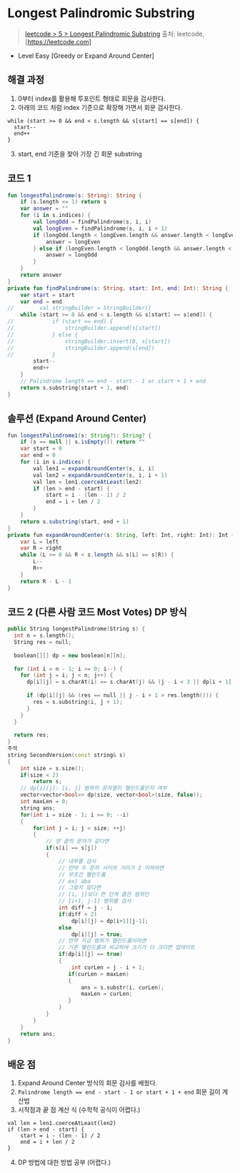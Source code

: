 # Longest Palindromic Substring

> [leetcode > 5 > Longest Palindromic Substring](https://leetcode.com/problems/longest-palindromic-substring/)
> 출처: leetcode, [https://leetcode.com]
- Level Easy [Greedy or Expand Around Center]

## 해결 과정

1. 0부터 index를 활용해 투포인트 형태로 회문을 검사한다.
2. 아래의 코드 처럼 index 기준으로 확장해 가면서 회문 검사한다.
```
while (start >= 0 && end < s.length && s[start] == s[end]) {
  start--
  end++
}
```
3. start, end 기준을 찾아 가장 긴 회문 substring


## 코드 1

```kotlin
fun longestPalindrome(s: String): String {
    if (s.length <= 1) return s
    var answer = ""
    for (i in s.indices) {
        val longOdd = findPalindrome(s, i, i)
        val longEven = findPalindrome(s, i, i + 1)
        if (longOdd.length < longEven.length && answer.length < longEven.length) {
            answer = longEven
        } else if (longEven.length < longOdd.length && answer.length < longOdd.length) {
            answer = longOdd
        }
    }
    return answer
}
private fun findPalindrome(s: String, start: Int, end: Int): String {
    var start = start
    var end = end
//        val stringBuilder = StringBuilder()
    while (start >= 0 && end < s.length && s[start] == s[end]) {
//            if (start == end) {
//                stringBuilder.append(s[start])
//            } else {
//                stringBuilder.insert(0, s[start])
//                stringBuilder.append(s[end])
//            }
        start--
        end++
    }
    // Palindrome length == end - start - 1 or start + 1 + end
    return s.substring(start + 1, end)
}
```

## 솔루션 (Expand Around Center)
``` java
fun longestPalindrome1(s: String?): String? {
    if (s == null || s.isEmpty()) return ""
    var start = 0
    var end = 0
    for (i in s.indices) {
        val len1 = expandAroundCenter(s, i, i)
        val len2 = expandAroundCenter(s, i, i + 1)
        val len = len1.coerceAtLeast(len2)
        if (len > end - start) {
            start = i - (len - 1) / 2
            end = i + len / 2
        }
    }
    return s.substring(start, end + 1)
}
private fun expandAroundCenter(s: String, left: Int, right: Int): Int {
    var L = left
    var R = right
    while (L >= 0 && R < s.length && s[L] == s[R]) {
        L--
        R++
    }
    return R - L - 1
}
```

## 코드 2 (다른 사람 코드 Most Votes) DP 방식

```c++
public String longestPalindrome(String s) {
  int n = s.length();
  String res = null;
    
  boolean[][] dp = new boolean[n][n];
    
  for (int i = n - 1; i >= 0; i--) {
    for (int j = i; j < n; j++) {
      dp[i][j] = s.charAt(i) == s.charAt(j) && (j - i < 3 || dp[i + 1][j - 1]);
            
      if (dp[i][j] && (res == null || j - i + 1 > res.length())) {
        res = s.substring(i, j + 1);
      }
    }
  }
    
  return res;
}
주석
string SecondVersion(const string& s)
{
    int size = s.size();
    if(size < 2)
        return s;
    // dp[i][j]: [i, j] 범위의 문자열이 팰린드롬인지 여부
    vector<vector<bool>> dp(size, vector<bool>(size, false));
    int maxLen = 0;
    string ans;
    for(int i = size - 1; i >= 0; --i)
    {
        for(int j = i; j < size; ++j)
        {                
            // 양 끝의 문자가 같다면
            if(s[i] == s[j])
            {
                // 내부를 검사
                // 만약 두 문자 사이의 거리가 2 이하라면
                // 무조건 팰린드롬
                // ex) aba
                // 그렇지 않다면 
                // [i, j]보다 한 단계 좁은 범위인
                // [i+1, j-1] 범위를 검사
                int diff = j - i;
                if(diff > 2)
                    dp[i][j] = dp[i+1][j-1];
                else
                    dp[i][j] = true;
                // 만약 지금 범위가 팰린드롬이라면
                // 기존 팰린드롬과 비교하여 크기가 더 크다면 업데이트
                if(dp[i][j] == true)
                {
                    int curLen = j - i + 1;
                   if(curLen > maxLen)
                   {
                       ans = s.substr(i, curLen);
                       maxLen = curLen;
                   }
                }
            }
        }
    }
    return ans;
}
```

## 배운 점 
1. Expand Around Center 방식의 회문 검사를 배웠다.
2. `Palindrome length == end - start - 1 or start + 1 + end` 회문 길이 계산법
3. 시작점과 끝 점 계산 식 (수학적 공식이 어렵다.)
```
val len = len1.coerceAtLeast(len2)
if (len > end - start) {
    start = i - (len - 1) / 2
    end = i + len / 2
}
```
4. DP 방법에 대한 방법 공부 (어렵다.)
